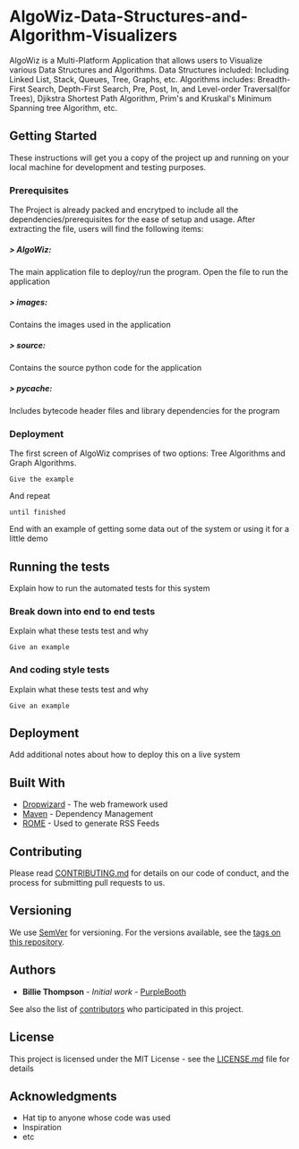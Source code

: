 # AlgoWiz-Data-Structures-and-Algorithm-Visualizers
AlgoWiz is a Multi-Platform Application that allows users to Visualize various Data Structures and Algorithms. Data Structures included: Including Linked List, Stack, Queues, Tree, Graphs, etc. Algorithms includes: Breadth-First Search, Depth-First Search, Pre, Post, In, and Level-order Traversal(for Trees), Djikstra Shortest Path Algorithm, Prim's and Kruskal's Minimum Spanning tree Algorithm, etc.


## Getting Started

These instructions will get you a copy of the project up and running on your local machine for development and testing purposes.

### Prerequisites

The Project is already packed and encrytped to include all the dependencies/prerequisites for the ease of setup and usage. After extracting the file, users will find the following items:
##### > AlgoWiz:
The main application file to deploy/run the program. Open the file to run the application
##### > images: 
Contains the images used in the application
##### > source:
Contains the source python code for the application
##### > _pycache_:
Includes bytecode header files and library dependencies for the program
### Deployment

The first screen of AlgoWiz comprises of two options: Tree Algorithms and Graph Algorithms. 



```
Give the example
```

And repeat

```
until finished
```

End with an example of getting some data out of the system or using it for a little demo

## Running the tests

Explain how to run the automated tests for this system

### Break down into end to end tests

Explain what these tests test and why

```
Give an example
```

### And coding style tests

Explain what these tests test and why

```
Give an example
```

## Deployment

Add additional notes about how to deploy this on a live system

## Built With

* [Dropwizard](http://www.dropwizard.io/1.0.2/docs/) - The web framework used
* [Maven](https://maven.apache.org/) - Dependency Management
* [ROME](https://rometools.github.io/rome/) - Used to generate RSS Feeds

## Contributing

Please read [CONTRIBUTING.md](https://gist.github.com/PurpleBooth/b24679402957c63ec426) for details on our code of conduct, and the process for submitting pull requests to us.

## Versioning

We use [SemVer](http://semver.org/) for versioning. For the versions available, see the [tags on this repository](https://github.com/your/project/tags). 

## Authors

* **Billie Thompson** - *Initial work* - [PurpleBooth](https://github.com/PurpleBooth)

See also the list of [contributors](https://github.com/your/project/contributors) who participated in this project.

## License

This project is licensed under the MIT License - see the [LICENSE.md](LICENSE.md) file for details

## Acknowledgments

* Hat tip to anyone whose code was used
* Inspiration
* etc

